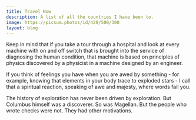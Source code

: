 ```yaml
---
title: Travel Now
description: A list of all the countries I have been to.
image: https://picsum.photos/id/428/500/300
layout: blog
---
```


Keep in mind that if you take a tour through a hospital and look at every machine with on and off switch that is brought into the service of diagnosing the human condition, that machine is based on principles of physics discovered by a physicist in a machine designed by an engineer.

If you think of feelings you have when you are awed by something - for example, knowing that elements in your body trace to exploded stars - I call that a spiritual reaction, speaking of awe and majesty, where words fail you.

The history of exploration has never been driven by exploration. But Columbus himself was a discoverer. So was Magellan. But the people who wrote checks were not. They had other motivations.